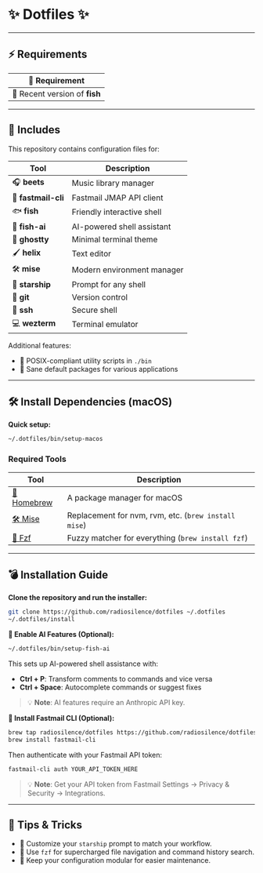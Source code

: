 # ✨ Dotfiles ✨

---

## ⚡ Requirements

| 📝 Requirement                |
| ----------------------------- |
| 📄 Recent version of **fish** |

---

## 📂 Includes

This repository contains configuration files for:

| Tool               | Description                |
| ------------------ | -------------------------- |
| 🎧 **beets**       | Music library manager      |
| 📧 **fastmail-cli** | Fastmail JMAP API client   |
| 🐟 **fish**        | Friendly interactive shell |
| 🤖 **fish-ai**     | AI-powered shell assistant |
| 👻 **ghostty**     | Minimal terminal theme     |
| 🖌️ **helix**       | Text editor                |
| 🛠️ **mise**        | Modern environment manager |
| 🚀 **starship**    | Prompt for any shell       |
| 🔧 **git**         | Version control            |
| 🔐 **ssh**         | Secure shell               |
| 💻 **wezterm**     | Terminal emulator          |

Additional features:

- 💾 POSIX-compliant utility scripts in `./bin`
- 🔄 Sane default packages for various applications

---

## 🛠️ Install Dependencies (macOS)

**Quick setup:**

```sh
~/.dotfiles/bin/setup-macos
```

### Required Tools

| Tool                                      | Description                                          |
| ----------------------------------------- | ---------------------------------------------------- |
| [🍺 Homebrew](https://brew.sh/)           | A package manager for macOS                          |
| [🛠️ Mise](https://mise.jdx.dev)           | Replacement for nvm, rvm, etc. (`brew install mise`) |
| [👀 Fzf](https://github.com/junegunn/fzf) | Fuzzy matcher for everything (`brew install fzf`)    |

---

## 💣 Installation Guide

**Clone the repository and run the installer:**

```sh
git clone https://github.com/radiosilence/dotfiles ~/.dotfiles
~/.dotfiles/install
```

**🤖 Enable AI Features (Optional):**

```sh
~/.dotfiles/bin/setup-fish-ai
```

This sets up AI-powered shell assistance with:
- **Ctrl + P**: Transform comments to commands and vice versa  
- **Ctrl + Space**: Autocomplete commands or suggest fixes

> 💡 **Note**: AI features require an Anthropic API key.

**📧 Install Fastmail CLI (Optional):**

```sh
brew tap radiosilence/dotfiles https://github.com/radiosilence/dotfiles.git
brew install fastmail-cli
```

Then authenticate with your Fastmail API token:
```sh
fastmail-cli auth YOUR_API_TOKEN_HERE
```

> 💡 **Note**: Get your API token from Fastmail Settings → Privacy & Security → Integrations.

---

## 🌟 Tips & Tricks

- 🎯 Customize your `starship` prompt to match your workflow.
- 🚦 Use `fzf` for supercharged file navigation and command history search.
- 🧩 Keep your configuration modular for easier maintenance.
